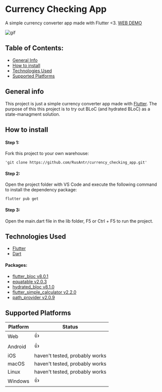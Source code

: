 # Currency Checking App

A simple currency converter app made with Flutter <3. [WEB DEMO](https://rusantr.github.io/currency_checking_app/build/web/#/)

 ![gif](https://github.com/RusAntr/currency_checking_app/blob/090d2f03b173435d3bc1ae2d6f91ef8ba4548a7b/lib/Project_gif.gif)

## Table of Contents:
* [General Info](#general-info)
* [How to install](#how-to-install)
* [Technologies Used](#technologies-used)
* [Supported Platforms](#supported-platforms)

## General info
This project is just a simple currency converter app made with [Flutter](https://flutter.dev). The purpose of this this project is to try out BLoC (and hydrated BLoC) as a state-managment solution.

## How to install
#### Step 1:

Fork this project to your own warehouse:

```
'git clone https://github.com/RusAntr/currency_checking_app.git'
```
#### Step 2:

Open the project folder with VS Code and execute the following command to install the dependency package:
```
flutter pub get
```
#### Step 3:

Open the main.dart file in the lib folder, F5 or Ctrl + F5 to run the project.

## Technologies Used
* [Flutter](https://flutter.dev)
* [Dart](https://dart.dev)

#### Packages:
* [flutter_bloc v8.0.1](https://pub.dev/packages/flutter_bloc)
* [equatable v2.0.3](https://pub.dev/packages/equatable)
* [hydrated_bloc v8.1.0](https://pub.dev/packages/hydrated_bloc)
* [flutter_simple_calculator v2.2.0](https://pub.dev/packages/flutter_simple_calculator)
* [path_provider v2.0.9](https://pub.dev/packages/path_provider)

## Supported Platforms
| Platform | Status |
| ------ | ------ |
| Web | 👍 |
| Android | 👍 |
| iOS | haven't tested, probably works |
| macOS | haven't tested, probably works |
| Linux | haven't tested, probably works |
| Windows | 👍 |